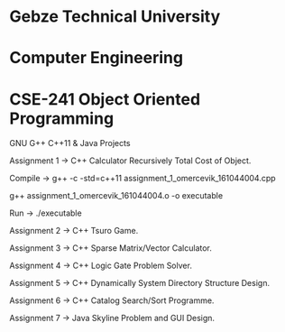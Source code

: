 # Gebze Technical University
# Computer Engineering
# CSE-241 Object Oriented Programming

GNU G++ C++11 & Java Projects

Assignment 1 -> C++ Calculator Recursively Total Cost of Object.


Compile -> g++ -c -std=c++11 assignment_1_omercevik_161044004.cpp


g++ assignment_1_omercevik_161044004.o -o executable


Run -> ./executable

Assignment 2 -> C++ Tsuro Game.

Assignment 3 -> C++ Sparse Matrix/Vector Calculator.

Assignment 4 -> C++ Logic Gate Problem Solver.

Assignment 5 -> C++ Dynamically System Directory Structure Design.

Assignment 6 -> C++ Catalog Search/Sort Programme.

Assignment 7 -> Java Skyline Problem and GUI Design.
